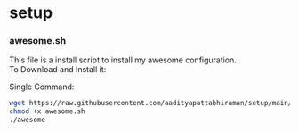 # setup
 
### awesome.sh
This file is a install script to install my awesome configuration.  
To Download and Install it:   

Single Command:
```bash
wget https://raw.githubusercontent.com/aadityapattabhiraman/setup/main/awesome.sh
chmod +x awesome.sh  
./awesome
```